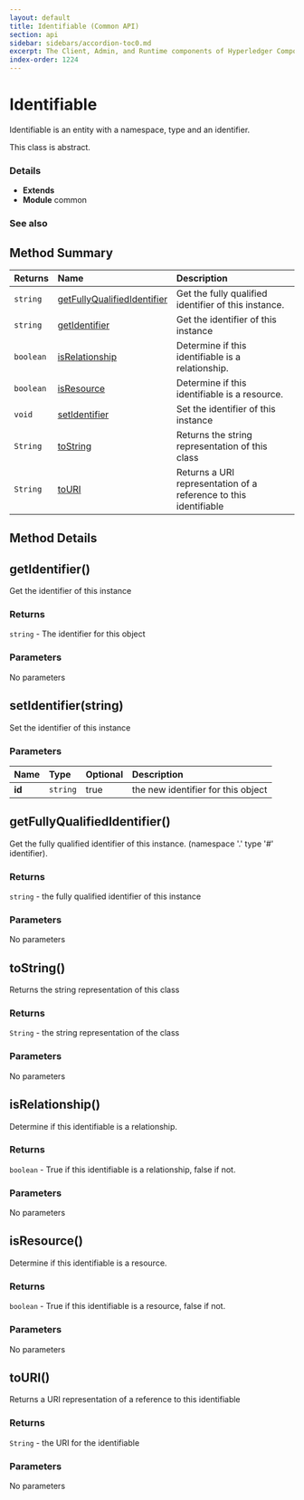 ```yaml
---
layout: default
title: Identifiable (Common API)
section: api
sidebar: sidebars/accordion-toc0.md
excerpt: The Client, Admin, and Runtime components of Hyperledger Composer .
index-order: 1224
---
```

# Identifiable

Identifiable is an entity with a namespace, type and an identifier.

This class is abstract.

### Details
- **Extends** 
- **Module** common

### See also


## Method Summary
| Returns | Name | Description |
| :--------  | :---- | :----------- |
| `string` | [getFullyQualifiedIdentifier](#getfullyqualifiedidentifier) | Get the fully qualified identifier of this instance.  |
| `string` | [getIdentifier](#getidentifier) | Get the identifier of this instance  |
| `boolean` | [isRelationship](#isrelationship) | Determine if this identifiable is a relationship.  |
| `boolean` | [isResource](#isresource) | Determine if this identifiable is a resource.  |
| `void` | [setIdentifier](#setidentifier-string) | Set the identifier of this instance  |
| `String` | [toString](#tostring) | Returns the string representation of this class  |
| `String` | [toURI](#touri) | Returns a URI representation of a reference to this identifiable  |


## Method Details


## getIdentifier() 




Get the identifier of this instance






### Returns
`string` - The identifier for this object





### Parameters


No parameters



## setIdentifier(string) 




Set the identifier of this instance







### Parameters
| Name | Type | Optional | Description |
| :-----------  | :----------- | :----------- | :----------- |
|**id**|`string`|true|the new identifier for this object|




## getFullyQualifiedIdentifier() 




Get the fully qualified identifier of this instance.
(namespace '.' type '#' identifier).






### Returns
`string` - the fully qualified identifier of this instance





### Parameters


No parameters



## toString() 




Returns the string representation of this class






### Returns
`String` - the string representation of the class





### Parameters


No parameters



## isRelationship() 




Determine if this identifiable is a relationship.






### Returns
`boolean` - True if this identifiable is a relationship,
false if not.





### Parameters


No parameters



## isResource() 




Determine if this identifiable is a resource.






### Returns
`boolean` - True if this identifiable is a resource,
false if not.





### Parameters


No parameters



## toURI() 




Returns a URI representation of a reference to this identifiable






### Returns
`String` - the URI for the identifiable





### Parameters


No parameters

 

